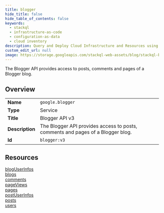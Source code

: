 ```yaml
---
title: blogger
hide_title: false
hide_table_of_contents: false
keywords:
  - stackql
  - infrastructure-as-code
  - configuration-as-data
  - cloud inventory
description: Query and Deploy Cloud Infrastructure and Resources using SQL
custom_edit_url: null
image: https://storage.googleapis.com/stackql-web-assets/blog/stackql-blog-post-featured-image.png
---
```

The Blogger API provides access to posts, comments and pages of a Blogger blog.  
    

## Overview
<table><tbody>
<tr><td><b>Name</b></td><td><code>google.blogger</code></td></tr>
<tr><td><b>Type</b></td><td>Service</td></tr>
<tr><td><b>Title</b></td><td>Blogger API v3</td></tr>
<tr><td><b>Description</b></td><td>The Blogger API provides access to posts, comments and pages of a Blogger blog.</td></tr>
<tr><td><b>Id</b></td><td><code>blogger:v3</code></td></tr>
</tbody></table>

## Resources
<div class="row">
<div class="providerDocColumn">
<a href="/providers/google/blogger/blogUserInfos/">blogUserInfos</a><br />
<a href="/providers/google/blogger/blogs/">blogs</a><br />
<a href="/providers/google/blogger/comments/">comments</a><br />
<a href="/providers/google/blogger/pageViews/">pageViews</a><br />
</div>
<div class="providerDocColumn">
<a href="/providers/google/blogger/pages/">pages</a><br />
<a href="/providers/google/blogger/postUserInfos/">postUserInfos</a><br />
<a href="/providers/google/blogger/posts/">posts</a><br />
<a href="/providers/google/blogger/users/">users</a><br />
</div>
</div>
